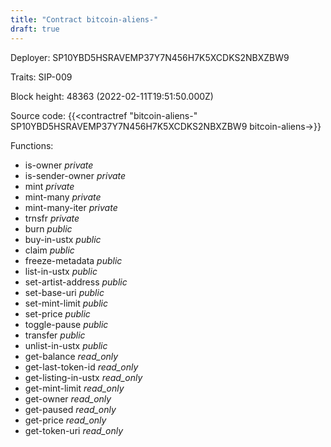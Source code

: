 ```yaml
---
title: "Contract bitcoin-aliens-"
draft: true
---
```

Deployer: SP10YBD5HSRAVEMP37Y7N456H7K5XCDKS2NBXZBW9

Traits:
SIP-009 



Block height: 48363 (2022-02-11T19:51:50.000Z)

Source code: {{<contractref "bitcoin-aliens-" SP10YBD5HSRAVEMP37Y7N456H7K5XCDKS2NBXZBW9 bitcoin-aliens->}}

Functions:

* is-owner _private_
* is-sender-owner _private_
* mint _private_
* mint-many _private_
* mint-many-iter _private_
* trnsfr _private_
* burn _public_
* buy-in-ustx _public_
* claim _public_
* freeze-metadata _public_
* list-in-ustx _public_
* set-artist-address _public_
* set-base-uri _public_
* set-mint-limit _public_
* set-price _public_
* toggle-pause _public_
* transfer _public_
* unlist-in-ustx _public_
* get-balance _read_only_
* get-last-token-id _read_only_
* get-listing-in-ustx _read_only_
* get-mint-limit _read_only_
* get-owner _read_only_
* get-paused _read_only_
* get-price _read_only_
* get-token-uri _read_only_
